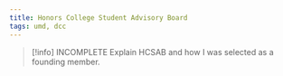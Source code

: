 ```yaml
---
title: Honors College Student Advisory Board
tags: umd, dcc
---
```

> [!info] INCOMPLETE
> Explain HCSAB and how I was selected as a founding member.